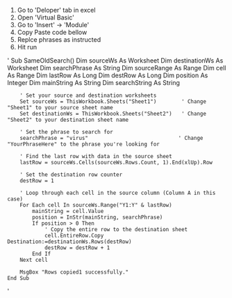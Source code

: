 1. Go to 'Deloper' tab in excel
2. Open 'Virtual Basic'
3. Go to 'Insert' -> 'Module'
4. Copy Paste code bellow
5. Replce phrases as instructed
6. Hit run

'
	 Sub SameOldSearch()
	 Dim sourceWs As Worksheet
		Dim destinationWs As Worksheet
		Dim searchPhrase As String
		Dim sourceRange As Range
		Dim cell As Range
		Dim lastRow As Long
		Dim destRow As Long
		Dim position As Integer
		Dim mainString As String
		Dim searchString As String
	    
		' Set your source and destination worksheets
		Set sourceWs = ThisWorkbook.Sheets("Sheet1")        ' Change "Sheet1" to your source sheet name
		Set destinationWs = ThisWorkbook.Sheets("Sheet2")   ' Change "Sheet2" to your destination sheet name
	    
		' Set the phrase to search for
		searchPhrase = "virus"                             ' Change "YourPhraseHere" to the phrase you're looking for
	    
		' Find the last row with data in the source sheet
		lastRow = sourceWs.Cells(sourceWs.Rows.Count, 1).End(xlUp).Row
	    
		' Set the destination row counter
		destRow = 1
	    
		' Loop through each cell in the source column (Column A in this case)
		For Each cell In sourceWs.Range("Y1:Y" & lastRow)
	    	mainString = cell.Value
	    	position = InStr(mainString, searchPhrase)
	     	If position > 0 Then
	        	' Copy the entire row to the destination sheet
	        	cell.EntireRow.Copy Destination:=destinationWs.Rows(destRow)
	        	destRow = destRow + 1
	    	End If
		Next cell
	    
		MsgBox "Rows copied1 successfully."
	End Sub
'
